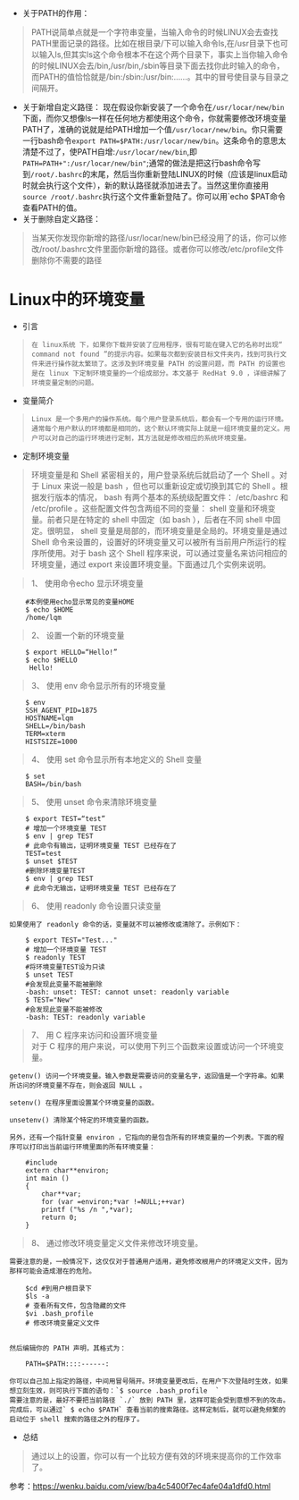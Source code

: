 * 关于PATH的作用： 
> PATH说简单点就是一个字符串变量，当输入命令的时候LINUX会去查找PATH里面记录的路径。比如在根目录/下可以输入命令ls,在/usr目录下也可以输入ls,但其实ls这个命令根本不在这个两个目录下，事实上当你输入命令的时候LINUX会去/bin,/usr/bin,/sbin等目录下面去找你此时输入的命令，而PATH的值恰恰就是/bin:/sbin:/usr/bin:……。其中的冒号使目录与目录之间隔开。
* 关于新增自定义路径： 
现在假设你新安装了一个命令在`/usr/locar/new/bin`下面，而你又想像ls一样在任何地方都使用这个命令，你就需要修改环境变量PATH了，准确的说就是给PATH增加一个值`/usr/locar/new/bin`。你只需要一行bash命令`export PATH=$PATH:/usr/locar/new/bin`。这条命令的意思太清楚不过了，使PATH自增:`/usr/locar/new/bin`,即
`PATH=PATH+":/usr/locar/new/bin"`;通常的做法是把这行bash命令写到`/root/.bashrc`的末尾，然后当你重新登陆LINUX的时候（应该是linux启动时就会执行这个文件），新的默认路径就添加进去了。当然这里你直接用`source /root/.bashrc`执行这个文件重新登陆了。你可以用`echo $PAT命令查看PATH的值。
* 关于删除自定义路径： 
> 当某天你发现你新增的路径/usr/locar/new/bin已经没用了的话，你可以修改/root/.bashrc文件里面你新增的路径。或者你可以修改/etc/profile文件删除你不需要的路径  
  
# Linux中的环境变量  

* 引言   
>     在 linux系统 下，如果你下载并安装了应用程序，很有可能在键入它的名称时出现“ command not found ”的提示内容。如果每次都到安装目标文件夹内，找到可执行文件来进行操作就太繁琐了。这涉及到环境变量 PATH 的设置问题，而 PATH 的设置也是在 linux 下定制环境变量的一个组成部分。本文基于 RedHat 9.0 ，详细讲解了环境变量定制的问题。
  
* 变量简介  
 
>     Linux 是一个多用户的操作系统。每个用户登录系统后，都会有一个专用的运行环境。通常每个用户默认的环境都是相同的，这个默认环境实际上就是一组环境变量的定义。用户可以对自己的运行环境进行定制，其方法就是修改相应的系统环境变量。
  
* 定制环境变量   
>    环境变量是和 Shell 紧密相关的，用户登录系统后就启动了一个 Shell 。对于 Linux 来说一般是 bash ，但也可以重新设定或切换到其它的 Shell 。根据发行版本的情况， bash 有两个基本的系统级配置文件： /etc/bashrc 和 /etc/profile 。这些配置文件包含两组不同的变量： shell 变量和环境变量。前者只是在特定的 shell 中固定（如 bash ），后者在不同 shell 中固定。很明显， shell 变量是局部的，而环境变量是全局的。环境变量是通过 Shell 命令来设置的，设置好的环境变量又可以被所有当前用户所运行的程序所使用。对于 bash 这个 Shell 程序来说，可以通过变量名来访问相应的环境变量，通过 export 来设置环境变量。下面通过几个实例来说明。  
    
>    1、 使用命令echo 显示环境变量  
    
    
```
    #本例使用echo显示常见的变量HOME   
    $ echo $HOME   
    /home/lqm   
```
  
>    2、 设置一个新的环境变量   
      
```
    $ export HELLO=“Hello!”   
    $ echo $HELLO  
     Hello!   
```  

    
>    3、 使用 env 命令显示所有的环境变量   
     
           
```
    $ env   
    SSH_AGENT_PID=1875   
    HOSTNAME=lqm   
    SHELL=/bin/bash   
    TERM=xterm   
    HISTSIZE=1000   
```  


       
>    4、 使用 set 命令显示所有本地定义的 Shell 变量   
     
           
```
    $ set   
    BASH=/bin/bash  
```
       
>    5、  使用 unset 命令来清除环境变量   
       
```
    $ export TEST=“test”       
    # 增加一个环境变量 TEST   
    $ env | grep TEST            
    # 此命令有输出，证明环境变量 TEST 已经存在了   
    TEST=test   
    $ unset $TEST 
    #删除环境变量TEST   
    $ env | grep TEST           
    # 此命令无输出，证明环境变量 TEST 已经存在了
```
      
>    6、  使用 readonly 命令设置只读变量   
    
    如果使用了 readonly 命令的话，变量就不可以被修改或清除了。示例如下：   
       
```
    $ export TEST="Test..."                                        
    # 增加一个环境变量 TEST   
    $ readonly TEST 
    #将环境变量TEST设为只读   
    $ unset TEST 
    #会发现此变量不能被删除   
    -bash: unset: TEST: cannot unset: readonly variable   
    $ TEST="New" 
    #会发现此变量不能被修改   
    -bash: TEST: readonly variable   
```
      
 
>    7、  用 C 程序来访问和设置环境变量   
    对于 C 程序的用户来说，可以使用下列三个函数来设置或访问一个环境变量。
  
    getenv() 访问一个环境变量。输入参数是需要访问的变量名字，返回值是一个字符串。如果所访问的环境变量不存在，则会返回 NULL 。
  
    setenv() 在程序里面设置某个环境变量的函数。
  
    unsetenv() 清除某个特定的环境变量的函数。
  
    另外，还有一个指针变量 environ ，它指向的是包含所有的环境变量的一个列表。下面的程序可以打印出当前运行环境里面的所有环境变量：   
       
```
    #include    
    extern char**environ;   
    int main ()       
    {   
        char**var;   
        for (var =environ;*var !=NULL;++var)   
        printf ("%s /n ",*var);   
        return 0;       
    } 
```
       
>    8、 通过修改环境变量定义文件来修改环境变量。  
    
  
    需要注意的是，一般情况下，这仅仅对于普通用户适用，避免修改根用户的环境定义文件，因为那样可能会造成潜在的危险。  
    
  
       
```
    $cd #到用户根目录下   
    $ls -a                                  
    # 查看所有文件，包含隐藏的文件   
    $vi .bash_profile                   
    # 修改环境变量定义文件
    
```
       
    然后编辑你的 PATH 声明，其格式为：   
    
```
    PATH=$PATH::::------:   
```
    你可以自己加上指定的路径，中间用冒号隔开。环境变量更改后，在用户下次登陆时生效，如果想立刻生效，则可执行下面的语句：`$ source .bash_profile  ` 
    需要注意的是，最好不要把当前路径 `./` 放到 PATH 里，这样可能会受到意想不到的攻击。完成后，可以通过` $ echo $PATH` 查看当前的搜索路径。这样定制后，就可以避免频繁的启动位于 shell 搜索的路径之外的程序了。
  
* 总结   
>    通过以上的设置，你可以有一个比较方便有效的环境来提高你的工作效率了。

参考：https://wenku.baidu.com/view/ba4c5400f7ec4afe04a1dfd0.html
